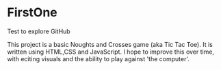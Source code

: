 # FirstOne
Test to explore GitHub

This project is a basic Noughts and Crosses game (aka Tic Tac Toe). It is written using HTML,CSS and JavaScript. 
I hope to improve this over time, with eciting visuals and the ability to play against 'the computer'.
